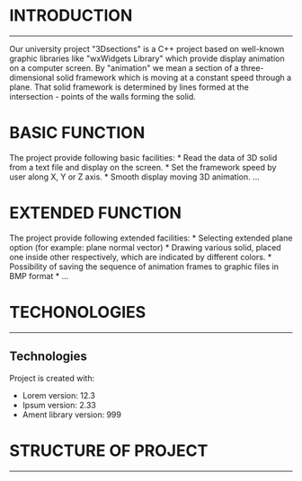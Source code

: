 # INTRODUCTION
--------------

Our university project "3Dsections" is a C++ project based on well-known graphic libraries like "wxWidgets Library"
which provide display animation on a computer screen. By "animation" we mean a section of a three-dimensional solid 
framework which is moving at a constant speed through a plane. That solid framework is determined by lines formed at
the intersection - points of the walls forming the solid.


# BASIC FUNCTION
 The project provide following basic facilities: 
	 * Read the data of 3D solid from a text file and display on the screen.
	 * Set the framework speed by user along X, Y or Z axis. 
	 * Smooth display moving 3D animation.
	...


# EXTENDED FUNCTION
The project provide following extended facilities:
	  * Selecting extended plane option (for example: plane normal vector)
	  * Drawing various solid, placed one inside other respectively, which are indicated by different colors.
	  * Possibility of saving the sequence of animation frames to graphic files in BMP format
	  * ...



# TECHONOLOGIES
---------------

## Technologies
Project is created with:
* Lorem version: 12.3
* Ipsum version: 2.33
* Ament library version: 999

# STRUCTURE OF PROJECT
----------------------
